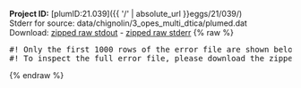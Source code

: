**Project ID:** [plumID:21.039]({{ '/' | absolute_url }}eggs/21/039/)  
Stderr for source:  data/chignolin/3_opes_multi_dtica/plumed.dat   
Download: [zipped raw stdout](plumed.dat.plumed_master.stdout.txt.zip) - [zipped raw stderr](plumed.dat.plumed_master.stderr.txt.zip) 
{% raw %}
<pre>
#! Only the first 1000 rows of the error file are shown below
#! To inspect the full error file, please download the zipped raw stderr file above
</pre>
{% endraw %}
